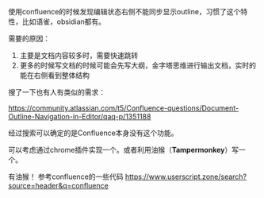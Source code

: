 使用confluence的时候发现编辑状态右侧不能同步显示outline，习惯了这个特性，比如语雀，obsidian都有。

需要的原因：
1. 主要是文档内容较多时，需要快速跳转
2. 更多的时候写文档的时候可能会先写大纲，金字塔思维进行输出文档，实时的能在右侧看到整体结构

搜了一下也有人有类似的需求：

https://community.atlassian.com/t5/Confluence-questions/Document-Outline-Navigation-in-Editor/qaq-p/1351188


经过搜索可以确定的是Confluence本身没有这个功能。

可以考虑通过chrome插件实现一个。或者利用油猴（**Tampermonkey**）写一个。

有油猴！
参考confluence的一些代码 https://www.userscript.zone/search?source=header&q=confluence

